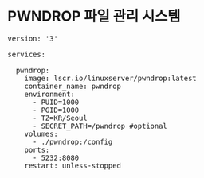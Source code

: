
# PWNDROP 파일 관리 시스템 

<pre>
version: '3'

services:

  pwndrop:
    image: lscr.io/linuxserver/pwndrop:latest
    container_name: pwndrop
    environment:
      - PUID=1000
      - PGID=1000
      - TZ=KR/Seoul
      - SECRET_PATH=/pwndrop #optional
    volumes:
      - ./pwndrop:/config
    ports:
      - 5232:8080
    restart: unless-stopped
</PRE>
